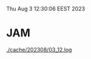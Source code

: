 Thu Aug  3 12:30:06 EEST 2023
# JAM
<a href='./cache/202308/03_12.log'>./cache/202308/03_12.log</a>
